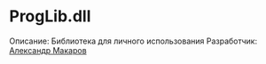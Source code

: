 # ProgLib.dll
Описание: Библиотека для личного использования
Разработчик: [Александр Макаров](https://vk.com/the_alex_mark)
